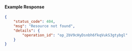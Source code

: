 <!-- Code generated for API Clients. DO NOT EDIT. -->

#### Example Response

```json
{
	"status_code": 404,
	"msg": "Resource not found",
	"details": {
		"operation_id": "op_2bV9cHyDsnbh6fkqVukS3gtybgl"
	}
}
```
